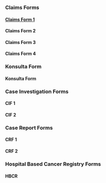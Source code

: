 ### Claims Forms

#### [Claims Form 1](use-cases-CF1.html)

#### Claims Form 2

#### Claims Form 3

#### Claims Form 4



### Konsulta Form

#### Konsulta Form



### Case Investigation Forms

#### CIF 1

#### CIF 2



### Case Report Forms

#### CRF 1

#### CRF 2



### Hospital Based Cancer Registry Forms

#### HBCR
